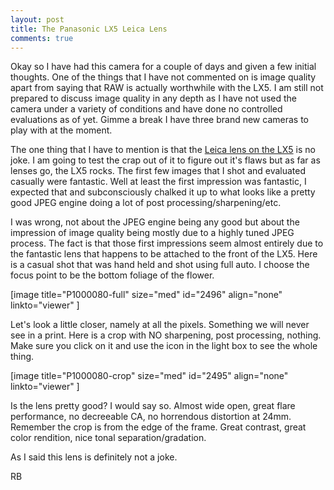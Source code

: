 ```yaml
---
layout: post
title: The Panasonic LX5 Leica Lens
comments: true
---
```

Okay so I have had this camera for a couple of days and given a few initial thoughts. One of the things that I have not commented on is image quality apart from saying that RAW is actually worthwhile with the LX5. I am still not prepared to discuss image quality in any depth as I have not used the camera under a variety of conditions and have done no controlled evaluations as of yet. Gimme a break I have three brand new cameras to play with at the moment.

The one thing that I have to mention is that the <a href="http://www.amazon.com/gp/redirect.html?ie=UTF8&amp;location=http%3A%2F%2Fwww.amazon.com%2Fgp%2Foffer-listing%2FB003WJR69E%3Fie%3DUTF8%26ref_%3Ddp_olp_new%26qid%3D1284841313%26sr%3D8-1%26condition%3Dnew&amp;tag=rbde-20&amp;linkCode=ur2&amp;camp=1789&amp;creative=390957" target="_blank">Leica lens on the LX5</a> is no joke. I am going to test the crap out of it to figure out it's flaws but as far as lenses go, the LX5 rocks. The first few images that I shot and evaluated casually were fantastic. Well at least the first impression was fantastic, I expected that and subconsciously chalked it up to what looks like a pretty good JPEG engine doing a lot of post processing/sharpening/etc.

I was wrong, not about the JPEG engine being any good but about the impression of image quality being mostly due to a highly tuned JPEG process. The fact is that those first impressions seem almost entirely due to the fantastic lens that happens to be attached to the front of the LX5. Here is a casual shot that was hand held and shot using full auto. I choose the focus point to be the bottom foliage of the flower.

[image title="P1000080-full" size="med" id="2496" align="none" linkto="viewer" ]

Let's look a little closer, namely at all the pixels. Something we will never see in a print. Here is a crop with NO sharpening, post processing, nothing. Make sure you click on it and use the icon in the light box to see the whole thing.

[image title="P1000080-crop" size="med" id="2495" align="none" linkto="viewer" ]

Is the lens pretty good? I would say so. Almost wide open, great flare performance, no decreeable CA, no horrendous distortion at 24mm. Remember the crop is from the edge of the frame. Great contrast, great color rendition, nice tonal separation/gradation.

As I said this lens is definitely not a joke.

RB